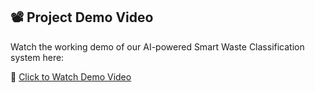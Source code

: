 ## 📽️ Project Demo Video

Watch the working demo of our AI-powered Smart Waste Classification system here:

🔗 [Click to Watch Demo Video](https://drive.google.com/file/d/1V70X8Hia1MuUXSYJK64scAoyjTPjoyLr/view?usp=drivesdk)
